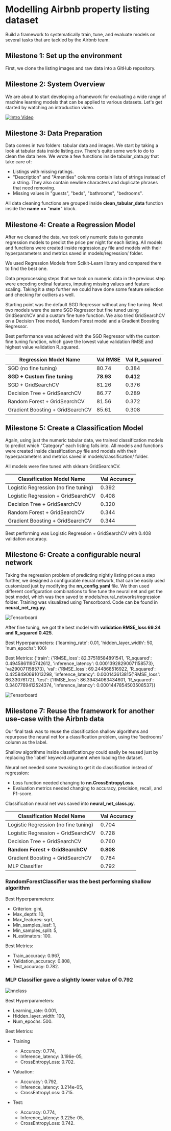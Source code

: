 # Modelling Airbnb property listing dataset

Build a framework to systematically train, tune, and evaluate models on several tasks that are tackled by the Airbnb team.

## Milestone 1:  Set up the environment

First, we clone the listing images and raw data into a GitHub repository.

## Milestone 2: System Overview

We are about to start developing a framework for evaluating a wide range of machine learning models that can be applied to various datasets. Let's get started by watching an introduction video.

[![Intro Video](video_intro.png)](https://www.youtube.com/watch?v=Tub0xAsNzk8)

## Milestone 3: Data Preparation

Data comes in two folders: tabular data and images. We start by taking a look at tabular data inside listing.csv. There's quite some work to do to clean the data here. We wrote a few functions inside tabular_data.py that take care of:

- Listings with missing ratings.
- "Description" and "Amenities" columns contain lists of strings instead of a string. They also contain newline characters and duplicate phrases that need removing.
- Missing values in "guests", "beds", "bathrooms", "bedrooms".

All data cleaning functions are grouped inside **clean_tabular_data** function inside the __name__ == "__main__" block.

## Milestone 4: Create a Regression Model

After we cleaned the data, we took only numeric data to generate regression models to predict the price per night for each listing. All models and functions were created inside regression.py file and models with their hyperparameters and metrics saved in models/regression/ folder.

We used Regression Models from Scikit-Learn library and compared them to find the best one.

Data preprocessing steps that we took on numeric data in the previous step were encoding ordinal features, imputing missing values and feature scaling. Taking it a step further we could have done some feature selection and checking for outliers as well.

Starting point was the default SGD Regressor without any fine tuning. Next two models were the same SGD Regressor but fine tuned using GridSearchCV and a custom fine tune function. We also tried GridSearchCV on a Decision Tree model, Random Forest model and a Gradient Boosting Regressor.

Best performance was achieved with the SGD Regressor with the custom fine tuning function, which gave the lowest value validation RMSE and highest value validation R_squared.

| Regression Model Name            | Val RMSE          | Val R_squared          |
| -------------------------------- | ----------------- | ---------------------- |
| SGD (no fine tuning)             | 80.74             | 0.384                  |
| **SGD + Custom fine tuning**     | **78.93**         | **0.412**              |
| SGD + GridSearchCV               | 81.26             | 0.376                  |
| Decision Tree + GridSearchCV     | 86.77             | 0.289                  |
| Random Forest + GridSearchCV     | 81.56             | 0.372                  |
| Gradient Boosting + GridSearchCV | 85.61             | 0.308                  |

## Milestone 5: Create a Classification Model

Again, using just the numeric tabular data, we trained classification models to predict which "Category" each listing falls into. All models and functions were created inside classification.py file and models with their hyperparameters and metrics saved in models/classification/ folder.

All models were fine tuned with sklearn GridSearchCV.

| Classification Model Name            | Val Accuracy |
| ------------------------------------ | ------------ |
| Logistic Regression (no fine tuning) | 0.392        |
| Logistic Regression  + GridSearchCV  | 0.408        |
| Decision Tree + GridSearchCV         | 0.320        |
| Random Forest + GridSearchCV         | 0.344        |
| Gradient Boosting + GridSearchCV     | 0.344        |

Best performing was Logistic Regression + GridSearchCV with 0.408 validation accuracy.

## Milestone 6: Create a configurable neural network

Taking the regression problem of predicting nightly listing prices a step further, we designed a configurable neural network, that can be easily used customized just by modifying the **nn_config.yaml** file. We then used different configuration combinations to fine tune the neural net and get the best model, which was then saved to models/neural_networks/regression folder. Training was visualized using Tensorboard. Code can be found in **neural_net_reg.py**.

![Tensorboard](tensorboard.png)

After fine tuning, we got the best model with **validation RMSE_loss 69.24 and R_squared 0.425**.

Best Hyperparameters: {'learning_rate': 0.01, 'hidden_layer_width': 50, 'num_epochs': 100}

Best Metrics: {'train': {'RMSE_loss': 82.37518584891541, 'R_squared': 0.4945861190742612, 'inference_latency': 0.00013928290071158573}, 'va290071158573}, 'val': {'RMSE_loss': 69.244868516922, 'R_squared': 0.4258490691013298, 'inference_latency': 0.000143613815{'RMSE_loss': 86.33076172}, 'test': {'RMSE_loss': 86.39434063434601, 'R_squared': 0.3407769412524374, 'inference_latency': 0.0001447854503508537}}

![Tensorboard](nn.jpg)

## Milestone 7: Reuse the framework for another use-case with the Airbnb data

Our final task was to reuse the classification shallow algorithms and repurpose the neural net for a classification problem, using the 'bedrooms' column as the label.

Shallow algorithms inside classification.py could easily be reused just by replacing the 'label' keyword argument when loading the dataset.

Neural net needed some tweaking to get it do classification instead of regression:

- Loss function needed changing to **nn.CrossEntropyLoss**.
- Evaluation metrics needed changing to accuracy, precision, recall, and F1-score.

Classification neural net was saved into **neural_net_class.py**.

| Classification Model Name            | Val Accuracy |
| ------------------------------------ | ------------ |
| Logistic Regression (no fine tuning) | 0.704        |
| Logistic Regression  + GridSearchCV  | 0.728        |
| Decision Tree + GridSearchCV         | 0.760        |
| **Random Forest + GridSearchCV**     | **0.808**    |
| Gradient Boosting + GridSearchCV     | 0.784        |
| MLP Classifier                       | 0.792        |

### RandomForestClassifier was the best performing shallow algorithm

Best Hyperparameters:

- Criterion: gini,
- Max_depth: 10,
- Max_features: sqrt,
- Min_samples_leaf: 1,
- Min_samples_split: 5,
- N_estimators: 100.

Best Metrics:

- Train_accuracy: 0.967,
- Validation_accuracy: 0.808,
- Test_accuracy: 0.782.

### MLP Classifier gave a slightly lower value of 0.792

![nnclass](nn_class.png)

Best Hyperparameters:

- Learning_rate: 0.001,
- Hidden_layer_width: 100,
- Num_epochs: 500.

Best Metrics:

- Training
  - Accuracy: 0.774,
  - Inference_latency: 3.196e-05,
  - CrossEntropyLoss: 0.702.

- Valuation:
  - Accuracy': 0.792,
  - Inference_latency: 3.214e-05,
  - CrossEntropyLoss: 0.715.

- Test:
  - Accuracy: 0.774,
  - Inference_latency: 3.225e-05,
  - CrossEntropyLoss: 0.742.

